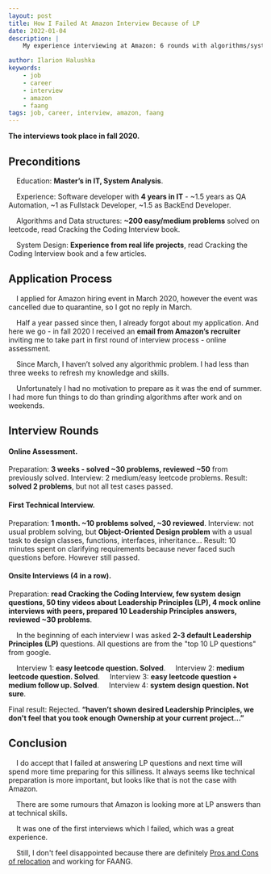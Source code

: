 ```yaml
---
layout: post
title: How I Failed At Amazon Interview Because of LP
date: 2022-01-04
description: |
    My experience interviewing at Amazon: 6 rounds with algorithms/system design/OOD/LP questions.

author: Ilarion Halushka
keywords:
    - job
    - career
    - interview
    - amazon
    - faang
tags: job, career, interview, amazon, faang
---
```


**The interviews took place in fall 2020.**

## Preconditions
&nbsp;&nbsp;&nbsp; Education: **Master’s in IT, System Analysis**.

&nbsp;&nbsp;&nbsp; Experience: Software developer with **4 years in IT** - ~1.5 years as QA Automation, ~1 as Fullstack Developer, ~1.5 as BackEnd Developer.

&nbsp;&nbsp;&nbsp; Algorithms and Data structures: **~200 easy/medium problems** solved on leetcode, read Cracking the Coding Interview book.

&nbsp;&nbsp;&nbsp; System Design: **Experience from real life projects**, read Cracking the Coding Interview book and a few articles.

## Application Process
&nbsp;&nbsp;&nbsp; I applied for Amazon hiring event in March 2020, however the event was cancelled due to quarantine, so I got no reply in March.

&nbsp;&nbsp;&nbsp; Half a year passed since then, I already forgot about my application. And here we go - 
in fall 2020 I received an **email from Amazon’s recruiter** inviting me to 
take part in first round of interview process - online assessment.

&nbsp;&nbsp;&nbsp; Since March, I haven’t solved any algorithmic problem.
I had less than three weeks to refresh my knowledge and skills.

&nbsp;&nbsp;&nbsp; Unfortunately I had no motivation to prepare as it was the end of summer.
I had more fun things to do than grinding algorithms after work and on weekends.

## Interview Rounds
#### Online Assessment.
Preparation: **3 weeks - solved ~30 problems, reviewed ~50** from previously solved.
Interview: 2 medium/easy leetcode problems.
Result: **solved 2 problems**, but not all test cases passed.

#### First Technical Interview.
Preparation: **1 month. ~10 problems solved, ~30 reviewed**.
Interview: not usual problem solving, but **Object-Oriented Design problem** with a usual task to design classes, functions, interfaces, inheritance…
Result: 10 minutes spent on clarifying requirements because never faced such questions before. However still passed.

#### Onsite Interviews (4 in a row).
Preparation: **read Cracking the Coding Interview, few system design questions, 50 tiny videos about Leadership Principles (LP), 
4 mock online interviews with peers, prepared 10 Leadership Principles answers, 
reviewed ~30 problems**.

&nbsp;&nbsp;&nbsp; In the beginning of each interview I was asked **2-3 default Leadership Principles (LP)** questions. 
All questions are from the "top 10 LP questions" from google.

&nbsp;&nbsp;&nbsp; Interview 1: **easy leetcode question. Solved**.
&nbsp;&nbsp;&nbsp; Interview 2: **medium leetcode question. Solved**.
&nbsp;&nbsp;&nbsp; Interview 3: **easy leetcode question + medium follow up. Solved**.
&nbsp;&nbsp;&nbsp; Interview 4: **system design question. Not sure**.

Final result: Rejected. **“haven’t shown desired Leadership Principles, 
we don't feel that you took enough Ownership at your current project...”**

## Conclusion
&nbsp;&nbsp;&nbsp; I do accept that I failed at answering LP questions 
and next time will spend more time preparing for this silliness. 
It always seems like technical preparation is more important,
but looks like that is not the case with Amazon.

&nbsp;&nbsp;&nbsp; There are some rumours that Amazon is looking more at LP answers than at technical skills.

&nbsp;&nbsp;&nbsp; It was one of the first interviews which I failed, which was a great experience.

&nbsp;&nbsp;&nbsp; Still, I don't feel disappointed because there are definitely <a target="_blank" href="/Pros-And-Cons-Of-Relocating-For-Work">Pros and Cons of relocation</a>
and working for FAANG.














